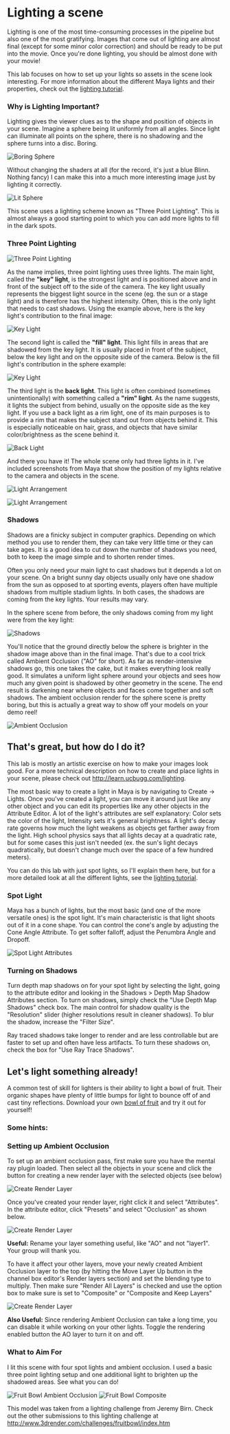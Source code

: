 # Lighting a scene

Lighting is one of the most time-consuming processes in the pipeline but also one of the most gratifying. Images that come out of lighting are almost final (except for some minor color correction) and should be ready to be put into the movie. Once you're done lighting, you should be almost done with your movie!

This lab focuses on how to set up your lights so assets in the scene look interesting. For more information about the different Maya lights and their properties, check out the [lighting tutorial](http://learn.ucbugg.com/lighting).

### Why is Lighting Important?

Lighting gives the viewer clues as to the shape and position of objects in your scene. Imagine a sphere being lit uniformly from all angles. Since light can illuminate all points on the sphere, there is no shadowing and the sphere turns into a disc. Boring.

![Boring Sphere](/images/lighting-a-scene/FancySphereBadLighting.jpg)

Without changing the shaders at all (for the record, it's just a blue Blinn. Nothing fancy) I can make this into a much more interesting image just by lighting it correctly. 

![Lit Sphere](/images/lighting-a-scene/FancySphereComp.jpg)

This scene uses a lighting scheme known as "Three Point Lighting". This is almost always a good starting point to which you can add more lights to fill in the dark spots. 

### Three Point Lighting

![Three Point Lighting](http://www.thedigitalstory.com/blog/img/photos/diy_studio_lighting.jpg)

As the name implies, three point lighting uses three lights. The main light, called the **"key" light**, is the strongest light and is positioned above and in front of the subject off to the side of the camera. The key light usually represents the biggest light source in the scene (eg. the sun or a stage light) and is therefore has the highest intensity. Often, this is the only light that needs to cast shadows. Using the example above, here is the key light's contribution to the final image:

![Key Light](/images/lighting-a-scene/FancySphereKey.jpg)

The second light is called the **"fill" light**. This light fills in areas that are shadowed from the key light. It is usually placed in front of the subject, below the key light and on the opposite side of the camera. Below is the fill light's contribution in the sphere example:

![Key Light](/images/lighting-a-scene/FancySphereFill.jpg)

The third light is the **back light**. This light is often combined (sometimes unintentionally) with something called a **"rim" light**. As the name suggests, it lights the subject from behind, usually on the opposite side as the key light. If you use a back light as a rim light, one of its main purposes is to provide a rim that makes the subject stand out from objects behind it. This is especially noticeable on hair, grass, and objects that have similar color/brightness as the scene behind it.

![Back Light](/images/lighting-a-scene/FancySphereBack.jpg)

And there you have it! The whole scene only had three lights in it. I've included screenshots from Maya that show the position of my lights relative to the camera and objects in the scene.

![Light Arrangement](/images/lighting-a-scene/FancySphereLightingSetup1.jpg)

![Light Arrangement](/images/lighting-a-scene/FancySphereLightingSetup2.jpg)

### Shadows

Shadows are a finicky subject in computer graphics. Depending on which method you use to render them, they can take very little time or they can take ages. It is a good idea to cut down the number of shadows you need, both to keep the image simple and to shorten render times. 

Often you only need your main light to cast shadows but it depends a lot on your scene. On a bright sunny day objects usually only have one shadow from the sun as opposed to at sporting events, players often have multiple shadows from multiple stadium lights. In both cases, the shadows are coming from the key lights. Your results may vary.

In the sphere scene from before, the only shadows coming from my light were from the key light: 

![Shadows](/images/lighting-a-scene/FancySphereGround.jpg)

You'll notice that the ground directly below the sphere is brighter in the shadow image above than in the final image. That's due to a cool trick called Ambient Occlusion ("AO" for short). As far as render-intensive shadows go, this one takes the cake, but it makes everything look really good. It simulates a uniform light sphere around your objects and sees how much any given point is shadowed by other geometry in the scene. The end result is darkening near where objects and faces come together and soft shadows. The ambient occlusion render for the sphere scene is pretty boring, but this is actually a great way to show off your models on your demo reel!

![Ambient Occlusion](/images/lighting-a-scene/FancySphereAO.jpg)

## That's great, but how do I do it?

This lab is mostly an artistic exercise on how to make your images look good. For a more technical description on how to create and place lights in your scene, please check out <http://learn.ucbugg.com/lighting>.

The most basic way to create a light in Maya is by navigating to Create -> Lights. Once you've created a light, you can move it around just like any other object and you can edit its properties like any other objects in the Attribute Editor. A lot of the light's attributes are self explanatory: Color sets the color of the light, Intensity sets it's general brightness. A light's decay rate governs how much the light weakens as objects get farther away from the light. High school physics says that all lights decay at a quadratic rate, but for some cases this just isn't needed (ex. the sun's light decays quadratically, but doesn't change much over the space of a few hundred meters). 

You can do this lab with just spot lights, so I'll explain them here, but for a more detailed look at all the different lights, see the [lighting tutorial](http://learn.ucbugg.com/lighting).

### Spot Light

Maya has a bunch of lights, but the most basic (and one of the more versatile ones) is the spot light. It's main characteristic is that light shoots out of it in a cone shape. You can control the cone's angle by adjusting the Cone Angle Attribute. To get softer falloff, adjust the Penumbra Angle and Dropoff. 

![Spot Light Attributes](/images/lighting-a-scene/SpotLightAttributes.jpg)

### Turning on Shadows

Turn depth map shadows on for your spot light by selecting the light, going to the attribute editor and looking in the Shadows > Depth Map Shadow Attributes section. To turn on shadows, simply check the "Use Depth Map Shadows" check box. The main control for shadow quality is the "Resolution" slider (higher resolutions result in cleaner shadows). To blur the shadow, increase the "Filter Size".

Ray traced shadows take longer to render and are less controllable but are faster to set up and often have less artifacts. To turn these shadows on, check the box for "Use Ray Trace Shadows". 

## Let's light something already!

A common test of skill for lighters is their ability to light a bowl of fruit. Their organic shapes have plenty of little bumps for light to bounce off of and cast tiny reflections. Download your own [bowl of fruit](/ma/Fruitbowl.tgz) and try it out for yourself! 

### Some hints:

### Setting up Ambient Occlusion

To set up an ambient occlusion pass, first make sure you have the mental ray plugin loaded. Then select all the objects in your scene and click the button for creating a new render layer with the selected objects (see below)

![Create Render Layer](/images/lighting-a-scene/CreateRenderLayer.jpg)

Once you've created your render layer, right click it and select "Attributes". In the attribute editor, click "Presets" and select "Occlusion" as shown below.

![Create Render Layer](/images/lighting-a-scene/CreateRenderLayer2.jpg)

**Useful:** Rename your layer something useful, like "AO" and not "layer1". Your group will thank you.

To have it affect your other layers, move your newly created Ambient Occlusion layer to the top (by hitting the Move Layer Up button in the channel box editor's Render layers section) and set the blending type to multiply. Then make sure "Render All Layers" is checked and use the option box to make sure is set to "Composite" or "Composite and Keep Layers"

![Create Render Layer](/images/lighting-a-scene/CreateRenderLayer3.jpg)

**Also Useful:** Since rendering Ambient Occlusion can take a long time, you can disable it while working on your other lights. Toggle the rendering enabled button the AO layer to turn it on and off.

### What to Aim For

I lit this scene with four spot lights and ambient occlusion. I used a basic three point lighting setup and one additional light to brighten up the shadowed areas. See what you can do!

![Fruit Bowl Ambient Occlusion](/images/lighting-a-scene/FruitbowlAO.jpg)
![Fruit Bowl Composite](/images/lighting-a-scene/FruitbowlComp.jpg)

This model was taken from a lighting challenge from Jeremy Birn. Check out the other submissions to this lighting challenge at <http://www.3drender.com/challenges/fruitbowl/index.htm>